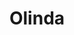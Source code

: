 ---
title:  "Olinda"
team: "Prateek Pagore | Pratik Bansode | Sanskruti Landage | Snehal Gaikwad"
tags: VR Mobile Unity

video_provider: "youtube"
video_id:

header:
    teaser: /assets/img/projects/2022/course_project_image10.jpg

overview: Re-imagining the invisible cities by Italo Calvino into a VR experiential space, where literature meets multimedia. Olinda is an open-world VR experience which opens up a possibility for fiction readers to experience stories and become a part of it. Here you can explore the surroundings under a magnificent stretch of the night sky, through the rocky terrain and cities that have memories of the past. Starting from the middle, the city grows outward in concentric circles, giving experience of a different city with each passing step. Interact with the elements in the environment, find and collect various artifacts.


project-link: 

active: "yes"
type: "course"
year: "2022"

---